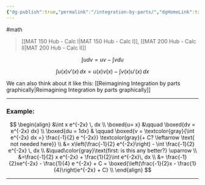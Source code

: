 ```yaml
---
{"dg-publish":true,"permalink":"/integration-by-parts/","dgHomeLink":true,"dgPassFrontmatter":false,"dgShowLocalGraph":true}
---
```


#math 
> [[MAT 150 Hub - Calc I|MAT 150 Hub - Calc I]], [[MAT 200 Hub - Calc II|MAT 200 Hub - Calc II]]

$$
\int u dv = uv - \int v du
$$

$$
\int u(x)v'(x) \, dx = u(x)v(x) - \int v(x)u'(x) \, dx
$$

We can also think about it like this: [[Reimagining Integration by parts graphically|Reimagining Integration by parts graphically]]

---

### Example:
$$
\begin{align}
&\int x e^{-2x} \, dx \\
\boxed{u= x} &\qquad \boxed{dv = e^{-2x} dx}  \\
\boxed{du = 1dx} & \qquad \boxed{v = \textcolor{gray}{\int e^{-2x} dx =} \frac{-1}{2} e ^{-2x}} \textcolor{gray}{+ C? \leftarrow \text{ not needed here}}  \\
&= x\left(\frac{-1}{2} e^{-2x}\right) - \int \frac{-1}{2} e^{-2x} \, dx \\
&\quad\color{gray}\text{first: is this any better?} \uparrow \\
&=\frac{-1}{2} x e^{-2x} + \frac{1}{2}\int e^{-2x}\, dx \\
&= \frac{-1}{2}xe^{-2x} - \frac{1}{4} e ^{-2x} + C = \boxed{\left(\frac{-1}{2}x - \frac{1}{4}\right)e^{-2x} + C} \\
\end{align}
$$

---

<style>
.container {font-family: sans-serif; text-align: center;}
.button-wrapper button {z-index: 1;height: 40px; width: 100px; margin: 10px;padding: 5px;}
.excalidraw .App-menu_top .buttonList { display: flex;}
.excalidraw-wrapper { height: 800px; margin: 50px; position: relative;}
:root[dir="ltr"] .excalidraw .layer-ui__wrapper .zen-mode-transition.App-menu_bottom--transition-left {transform: none;}
</style><script src="https://unpkg.com/react@17/umd/react.production.min.js"></script><script src="https://unpkg.com/react-dom@17/umd/react-dom.production.min.js"></script><script type="text/javascript" src="https://unpkg.com/@excalidraw/excalidraw@0.12.0/dist/excalidraw.production.min.js"></script><div id="Integration_by_Parts_2023-01-23_1340.07.excalidraw.md1"></div><script>(function(){const InitialData={"type":"excalidraw","version":2,"source":"https://excalidraw.com","elements":[{"type":"image","version":71,"versionNonce":408762363,"isDeleted":false,"id":"3EHnuvat","fillStyle":"hachure","strokeWidth":1,"strokeStyle":"solid","roughness":1,"opacity":100,"angle":0,"x":-290.199951171875,"y":-78.98749542236328,"strokeColor":"#000000","backgroundColor":"transparent","width":28,"height":13,"seed":85074,"groupIds":[],"strokeSharpness":"sharp","boundElements":[],"updated":1674510423681,"link":null,"locked":false,"status":"pending","fileId":"e0a5365999223befa31daee84d38f89fa940be0a","scale":[1,1]},{"type":"image","version":228,"versionNonce":288266549,"isDeleted":false,"id":"sHnBJ8XF","fillStyle":"hachure","strokeWidth":1,"strokeStyle":"solid","roughness":1,"opacity":100,"angle":0,"x":-319.28126213131657,"y":-4.038794196722137,"strokeColor":"#000000","backgroundColor":"transparent","width":106,"height":15,"seed":90032,"groupIds":[],"strokeSharpness":"sharp","boundElements":[{"id":"GP2yqYHlrBcpsSDceIan8","type":"arrow"},{"id":"Gb8U6hYCvWJvD18FWInfJ","type":"arrow"},{"id":"4QCvAtCy1ISs6bJenVAzF","type":"arrow"}],"updated":1674510423681,"link":null,"locked":false,"status":"pending","fileId":"cd5be089c16f65c813ba73abd31499816748c2ed","scale":[1,1]},{"type":"line","version":63,"versionNonce":1368031387,"isDeleted":false,"id":"97ifMSmZuk_6t3sahhAHZ","fillStyle":"hachure","strokeWidth":2,"strokeStyle":"solid","roughness":0,"opacity":100,"angle":0,"x":-278.9869816095138,"y":-57.60193412755865,"strokeColor":"#1864ab","backgroundColor":"transparent","width":0,"height":15.489788036024095,"seed":1659328923,"groupIds":[],"strokeSharpness":"round","boundElements":[],"updated":1674510423681,"link":null,"locked":false,"startBinding":null,"endBinding":null,"lastCommittedPoint":null,"startArrowhead":null,"endArrowhead":null,"points":[[0,0],[0,15.489788036024095]]},{"type":"arrow","version":175,"versionNonce":1120905877,"isDeleted":false,"id":"GP2yqYHlrBcpsSDceIan8","fillStyle":"hachure","strokeWidth":2,"strokeStyle":"solid","roughness":0,"opacity":100,"angle":0,"x":-279.5678189328379,"y":-41.717164861956974,"strokeColor":"#1864ab","backgroundColor":"transparent","width":22.98484875256014,"height":34.20818782080619,"seed":2102438773,"groupIds":[],"strokeSharpness":"round","boundElements":[],"updated":1674510423681,"link":null,"locked":false,"startBinding":null,"endBinding":{"elementId":"sHnBJ8XF","focus":-0.7519450828806332,"gap":3.470182844428649},"lastCommittedPoint":null,"startArrowhead":null,"endArrowhead":"arrow","points":[[0,0],[-22.98484875256014,34.20818782080619]]},{"type":"arrow","version":172,"versionNonce":1397077307,"isDeleted":false,"id":"Gb8U6hYCvWJvD18FWInfJ","fillStyle":"hachure","strokeWidth":2,"strokeStyle":"solid","roughness":0,"opacity":100,"angle":0,"x":-279.5678189328379,"y":-42.21217554545686,"strokeColor":"#1864ab","backgroundColor":"transparent","width":14.714400608294795,"height":35.9777869991257,"seed":2120999125,"groupIds":[],"strokeSharpness":"round","boundElements":[],"updated":1674510423681,"link":null,"locked":false,"startBinding":null,"endBinding":{"elementId":"sHnBJ8XF","focus":0.09619144098061667,"gap":2.195594349609024},"lastCommittedPoint":null,"startArrowhead":null,"endArrowhead":"arrow","points":[[0,0],[14.714400608294795,35.9777869991257]]},{"type":"image","version":85,"versionNonce":754013659,"isDeleted":false,"id":"p8Thy4FF","fillStyle":"hachure","strokeWidth":1,"strokeStyle":"solid","roughness":1,"opacity":70,"angle":0,"x":-249.21594247904977,"y":-80.2746823914889,"strokeColor":"#000000","backgroundColor":"transparent","width":31,"height":15,"seed":2471,"groupIds":[],"strokeSharpness":"sharp","boundElements":[{"id":"4QCvAtCy1ISs6bJenVAzF","type":"arrow"}],"updated":1674510423681,"link":null,"locked":false,"status":"pending","fileId":"0e780fb31ef3e781efd025439c414332280ae610","scale":[1,1]},{"type":"arrow","version":251,"versionNonce":1440467285,"isDeleted":false,"id":"4QCvAtCy1ISs6bJenVAzF","fillStyle":"hachure","strokeWidth":2,"strokeStyle":"solid","roughness":0,"opacity":100,"angle":0,"x":-235.763475219314,"y":-10.069812006837367,"strokeColor":"#c92a2a","backgroundColor":"transparent","width":0,"height":47.69882413687588,"seed":872245557,"groupIds":[],"strokeSharpness":"round","boundElements":[],"updated":1674510423681,"link":null,"locked":false,"startBinding":{"elementId":"sHnBJ8XF","focus":0.5758073002264636,"gap":6.03101781011523},"endBinding":{"elementId":"p8Thy4FF","focus":0.13209888646865914,"gap":7.50604624777565},"lastCommittedPoint":null,"startArrowhead":null,"endArrowhead":"arrow","points":[[0,0],[0,-47.69882413687588]]},{"type":"image","version":101,"versionNonce":1570759291,"isDeleted":false,"id":"HZvjzFX2","fillStyle":"hachure","strokeWidth":1,"strokeStyle":"solid","roughness":1,"opacity":40,"angle":0,"x":-342.5734358323054,"y":-55.86238634569443,"strokeColor":"#000000","backgroundColor":"transparent","width":28,"height":37,"seed":89401,"groupIds":[],"strokeSharpness":"sharp","boundElements":[],"updated":1674510423681,"link":null,"locked":false,"status":"pending","fileId":"85b74dcc830429b9b20e5c85b711250dcd92c346","scale":[1,1]},{"type":"image","version":5,"versionNonce":916575925,"isDeleted":false,"id":"uOttDFp3","fillStyle":"hachure","strokeWidth":1,"strokeStyle":"solid","roughness":1,"opacity":100,"angle":0,"x":-340.7207637788293,"y":-62.98087264481609,"strokeColor":"#000000","backgroundColor":"transparent","width":0,"height":17,"seed":11007,"groupIds":[],"strokeSharpness":"sharp","boundElements":[],"updated":1674510423681,"link":null,"locked":false,"status":"pending","fileId":"ea28cdc64b5f3ec7569e358de075d61611b637de","scale":[1,1]},{"type":"image","version":68,"versionNonce":696806683,"isDeleted":false,"id":"YJBoRa1i","fillStyle":"hachure","strokeWidth":1,"strokeStyle":"solid","roughness":1,"opacity":40,"angle":0,"x":-213.90275712831772,"y":-54.10048295352934,"strokeColor":"#000000","backgroundColor":"transparent","width":74,"height":40,"seed":16776,"groupIds":[],"strokeSharpness":"sharp","boundElements":[],"updated":1674510526013,"link":null,"locked":false,"status":"pending","fileId":"3b6806e9832a797940e88efc953712b17b04f911","scale":[1,1]}],"appState":{"theme":"light","viewBackgroundColor":"#ffffff","currentItemStrokeColor":"#c92a2a","currentItemBackgroundColor":"transparent","currentItemFillStyle":"hachure","currentItemStrokeWidth":2,"currentItemStrokeStyle":"solid","currentItemRoughness":0,"currentItemOpacity":40,"currentItemFontFamily":1,"currentItemFontSize":20,"currentItemTextAlign":"left","currentItemStrokeSharpness":"sharp","currentItemStartArrowhead":null,"currentItemEndArrowhead":"arrow","currentItemLinearStrokeSharpness":"round","gridSize":null,"colorPalette":{}},"files":{}};InitialData.scrollToContent=true;App=()=>{const e=React.useRef(null),t=React.useRef(null),[n,i]=React.useState({width:void 0,height:void 0});return React.useEffect(()=>{i({width:t.current.getBoundingClientRect().width,height:t.current.getBoundingClientRect().height});const e=()=>{i({width:t.current.getBoundingClientRect().width,height:t.current.getBoundingClientRect().height})};return window.addEventListener("resize",e),()=>window.removeEventListener("resize",e)},[t]),React.createElement(React.Fragment,null,React.createElement("div",{className:"excalidraw-wrapper",ref:t},React.createElement(ExcalidrawLib.Excalidraw,{ref:e,width:n.width,height:n.height,initialData:InitialData,viewModeEnabled:!0,zenModeEnabled:!0,gridModeEnabled:!1})))},excalidrawWrapper=document.getElementById("Integration_by_Parts_2023-01-23_1340.07.excalidraw.md1");ReactDOM.render(React.createElement(App),excalidrawWrapper);})();</script>